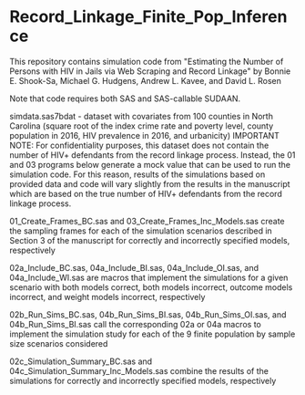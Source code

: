 # Record_Linkage_Finite_Pop_Inference

This repository contains simulation code from "Estimating the Number of Persons with HIV in Jails via Web Scraping and Record Linkage" by Bonnie E. Shook-Sa, Michael G. Hudgens, Andrew L. Kavee, and David L. Rosen

Note that code requires both SAS and SAS-callable SUDAAN.

simdata.sas7bdat - dataset with covariates from 100 counties in North Carolina (square root of the index crime rate and poverty level, county population in 2016, HIV prevalence in 2016, and urbanicity)
IMPORTANT NOTE: For confidentiality purposes, this dataset does not contain the number of HIV+ defendants from the record linkage process. Instead, the 01 and 03 programs below generate a mock value that can be used to run the simulation code.
                For this reason, results of the simulations based on provided data and code will vary slightly from the results in the manuscript which are based on the true number of HIV+ defendants from the record linkage process.

01_Create_Frames_BC.sas and 03_Create_Frames_Inc_Models.sas create the sampling frames for each of the simulation scenarios described in Section 3 of the manuscript for correctly and incorrectly specified models, respectively

02a_Include_BC.sas, 04a_Include_BI.sas, 04a_Include_OI.sas, and 04a_Include_WI.sas are macros that implement the simulations for a given scenario with both models correct, both models incorrect, outcome models incorrect, and weight models incorrect, respectively

02b_Run_Sims_BC.sas, 04b_Run_Sims_BI.sas, 04b_Run_Sims_OI.sas, and 04b_Run_Sims_BI.sas call the corresponding 02a or 04a macros to implement the simulation study for each of the 9 finite population by sample size scenarios considered

02c_Simulation_Summary_BC.sas and 04c_Simulation_Summary_Inc_Models.sas combine the results of the simulations for correctly and incorrectly specified models, respectively

